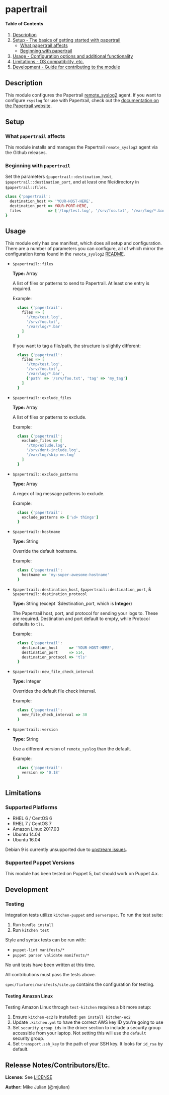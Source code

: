 # papertrail

#### Table of Contents

1. [Description](#description)
2. [Setup - The basics of getting started with papertrail](#setup)
    * [What papertrail affects](#what-papertrail-affects)
    * [Beginning with papertrail](#beginning-with-papertrail)
3. [Usage - Configuration options and additional functionality](#usage)
4. [Limitations - OS compatibility, etc.](#limitations)
5. [Development - Guide for contributing to the module](#development)

## Description

This module configures the Papertrail [remote_syslog2](https://github.com/papertrail/remote_syslog2) agent. If you want to configure `rsyslog` for use with Papertrail, check out the [documentation on the Papertrail website](http://help.papertrailapp.com/kb/configuration/configuring-remote-syslog-from-unixlinux-and-bsdos-x/).

## Setup

### What `papertrail` affects

This module installs and manages the Papertrail `remote_syslog2` agent via the Github releases.

### Beginning with `papertrail`

Set the parameters `$papertrail::destination_host`, `$papertrail::destination_port`, and at least one file/directory in `$papertrail::files`.

```ruby
class {'papertrail':
  destination_host => 'YOUR-HOST-HERE',
  destination_port => YOUR-PORT-HERE,
  files            => ['/tmp/test.log', '/srv/foo.txt', '/var/log/*.bar']
}
```

## Usage

This module only has one manifest, which does all setup and configuration. There are a number of parameters you can configure, all of which mirror the configuration items found in the `remote_syslog2` [README](https://github.com/papertrail/remote_syslog2#configuration).

- `$papertrail::files`

  **Type:** Array

  A list of files or patterns to send to Papertrail. At least one entry is required.

  Example:
  ```ruby
    class {'papertrail':
      files => [
        '/tmp/test.log',
        '/srv/foo.txt',
        '/var/log/*.bar'
      ]
    }
  ```

  If you want to tag a file/path, the structure is slightly different:
  ```ruby
    class {'papertrail':
      files => [
        '/tmp/test.log',
        '/srv/foo.txt',
        '/var/log/*.bar',
        {'path' => '/srv/foo.txt', 'tag' => 'my_tag'}
      ]
    }
   ```

- `$papertrail::exclude_files`

  **Type:** Array

  A list of files or patterns to exclude.

  Example:
  ```ruby
    class {'papertrail':
      exclude_files => [
        '/tmp/exlude.log',
        '/srv/dont-include.log',
        '/var/log/skip-me.log'
      ]
    }
  ```

- `$papertrail::exclude_patterns`

  **Type:** Array

  A regex of log message patterns to exclude.

  Example:
  ```ruby
    class {'papertrail':
      exclude_patterns => ['\d+ things']
    }
  ```
- `$papertrail::hostname`

  **Type:** String

  Override the default hostname.

  Example:
  ```ruby
    class {'papertrail':
      hostname => 'my-super-awesome-hostname'
    }
  ```

- `$papertrail::destination_host`, `$papertrail::destination_port`, & `$papertrail::destination_protocol`

  **Type:** String (except `$destination_port, which is **Integer**)

  The Papertrail host, port, and protocol for sending your logs to. These are required. Destination and port default to empty, while Protocol defaults to `tls`.

  Example:
  ```ruby
    class {'papertrail':
      destination_host     => 'YOUR-HOST-HERE',
      destination_port     => 514,
      destination_protocol => 'tls'
    }
  ```

- `$papertrail::new_file_check_interval`

  **Type:** Integer

  Overrides the default file check interval.

  Example:
  ```ruby
    class {'papertrail':
      new_file_check_interval => 30
    }
  ```

- `$papertrail::version`

  **Type:** String

  Use a different version of `remote_syslog` than the default.

  Example:
  ```ruby
    class {'papertrail':
      version => '0.18'
    }
  ```


## Limitations

### Supported Platforms

* RHEL 6 / CentOS 6
* RHEL 7 / CentOS 7
* Amazon Linux 2017.03
* Ubuntu 14.04
* Ubuntu 16.04

Debian 9 is currently unsupported due to [upstream issues](https://tickets.puppetlabs.com/browse/PA-1079).

### Supported Puppet Versions

This module has been tested on Puppet 5, but should work on Puppet 4.x.

## Development

### Testing

Integration tests utilize `kitchen-puppet` and `serverspec`. To run the test suite:

1. Run `bundle install`
2. Run `kitchen test`

Style and syntax tests can be run with:

* `puppet-lint manifests/*`
* `puppet parser validate manifests/*`

No unit tests have been written at this time.

All contributions must pass the tests above.

`spec/fixtures/manifests/site.pp` contains the configuration for testing.

#### Testing Amazon Linux

Testing Amazon Linux through `test-kitchen` requires a bit more setup:

1. Ensure `kitchen-ec2` is installed: `gem install kitchen-ec2`
2. Update `.kitchen.yml` to have the correct AWS key ID you're going to use
3. Set `security_group_ids` in the driver section to include a security group accessible from your laptop. Not setting this will use the `default`    security group.
4. Set `transport.ssh_key` to the path of your SSH key. It looks for `id_rsa` by default.

## Release Notes/Contributors/Etc.

**License:** See [LICENSE](LICENSE.md)

**Author:** Mike Julian (@mjulian)
